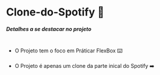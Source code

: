 # Clone-do-Spotify 🎸
<h5>Detalhes a se destacar no projeto</h5>

<ul>
     <li>O Projeto tem o foco em Práticar FlexBox ⌨️</li>
     <li>O Projeto é apenas um clone da parte inical do Spotify ➡️</li>
</ul>
<br>

  <img src="img.png" alt="">
